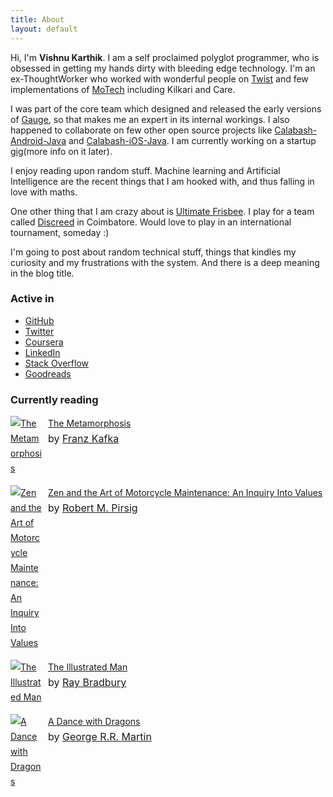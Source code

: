 ```yaml
---
title: About
layout: default
---
```


Hi, I'm **Vishnu Karthik**. I am a self proclaimed polyglot programmer, who is obsessed in getting my hands dirty with bleeding edge technology. I'm an ex-ThoughtWorker who worked with wonderful people on [Twist][1] and few implementations of [MoTech][2] including Kilkari and Care.

I was part of the core team which designed and released the early versions of [Gauge][3], so that makes me an expert in its internal workings. I also happened to collaborate on few other open source projects like [Calabash-Android-Java][4] and [Calabash-iOS-Java][5]. I am currently working on a startup [gig][6](more info on it later).

I enjoy reading upon random stuff. Machine learning and Artificial Intelligence are the recent things that I am hooked with, and thus falling in love with maths.

One other thing that I am crazy about is [Ultimate Frisbee][7]. I play for a team called [Discreed][8] in Coimbatore. Would love to play in an international tournament, someday :)

I'm going to post about random technical stuff, things that kindles my curiosity and my frustrations with the system. And there is a deep meaning in the blog title.

[1]: http://www.thoughtworks.com/products/twist-agile-testing
[2]: http://www.motechproject.org/about/implementations.html
[3]: http://http://getgauge.io/
[4]: https://github.com/vishnukarthikl/calabash-android-java
[5]: https://github.com/navaneeth/calabash-ios-java
[6]: http://vorkout.com/
[7]: https://en.wikipedia.org/wiki/Ultimate_%28sport%29
[8]: https://www.facebook.com/pages/DisCreed-Ultimate-Frisbee-Coimbatore-UFC/221724301228435

### Active in

* [GitHub](https://github.com/vishnukarthikl)
* [Twitter](https://twitter.com/morbidgod)
* [Coursera](https://www.coursera.org/user/i/17740c4a05b090f1268f4479a39d6bc7)
* [LinkedIn](in.linkedin.com/in/vishnukarthik7/en)
* [Stack Overflow](https://stackoverflow.com/users/1553655/vishnu)
* [Goodreads](https://www.goodreads.com/user/show/4107646-vishnu-karthik)

### Currently reading

<!-- Show static HTML/CSS as a placeholder in case js is not enabled - javascript include will override this if things work -->
<style type="text/css" media="screen">
#gr_custom_widget_1345940422 {
margin-top: 10px;
line-height: 24px;
}

#gr_custom_widget_1345940422 center {
display: none;
}

.gr_custom_header_1345940422 {
display: none;
border-bottom: 1px solid #CCC;
width: 100%;
margin: 5px 0 10px;
padding-bottom: 5px;
line-height: inherit;
text-align: center;
font-size: 120%
}

.gr_custom_each_container_1345940422 {
width: 100%;
clear: both;
margin-bottom: 15px;
overflow: auto;
}

.gr_custom_book_container_1345940422 {
/* customize your book covers here */
overflow: hidden;
float: left;
margin-right: 10px;
width: 50px;
}

.gr_custom_author_1345940422 {
/* customize your author names here */
font-size: 16px;
}

.gr_custom_tags_1345940422 {
/* customize your tags here */
font-size: 14px;
color: gray;
}

.gr_custom_rating_1345940422 {
/* customize your rating stars here */
display: none;
}
</style>

<div id="gr_custom_widget_1345940422">
<div class="gr_custom_container_1345940422">
<h2 class="gr_custom_header_1345940422">
    <a href="http://www.goodreads.com/review/list/5092154-hans-engel?shelf=currently-reading&amp;utm_medium=api&amp;utm_source=custom_widget"
       style="text-decoration: none;">Currently reading</a>
</h2>


<div class="gr_custom_each_container_1345940422">
    <div class="gr_custom_book_container_1345940422">
        <a href="https://www.goodreads.com/review/show/1235955709?utm_medium=api&amp;utm_source=custom_widget"
           title="The Metamorphosis"><img alt="The Metamorphosis" border="0"
                                          src="https://d.gr-assets.com/books/1359061917s/485894.jpg"/></a>
    </div>
    <div class="gr_custom_title_1345940422">
        <a href="https://www.goodreads.com/review/show/1235955709?utm_medium=api&amp;utm_source=custom_widget">The
            Metamorphosis</a>
    </div>
    <div class="gr_custom_author_1345940422">
        by <a href="https://www.goodreads.com/author/show/5223.Franz_Kafka">Franz Kafka</a>
    </div>
</div>
<div class="gr_custom_each_container_1345940422">
    <div class="gr_custom_book_container_1345940422">
        <a href="https://www.goodreads.com/review/show/1235955911?utm_medium=api&amp;utm_source=custom_widget"
           title="Zen and the Art of Motorcycle Maintenance: An Inquiry Into Values"><img
                alt="Zen and the Art of Motorcycle Maintenance: An Inquiry Into Values" border="0"
                src="https://d.gr-assets.com/books/1410136019s/629.jpg"/></a>
    </div>
    <div class="gr_custom_title_1345940422">
        <a href="https://www.goodreads.com/review/show/1235955911?utm_medium=api&amp;utm_source=custom_widget">Zen
            and the Art of Motorcycle Maintenance: An Inquiry Into Values</a>
    </div>
    <div class="gr_custom_author_1345940422">
        by <a href="https://www.goodreads.com/author/show/401.Robert_M_Pirsig">Robert M. Pirsig</a>
    </div>
</div>
<div class="gr_custom_each_container_1345940422">
    <div class="gr_custom_book_container_1345940422">
        <a href="https://www.goodreads.com/review/show/1235956406?utm_medium=api&amp;utm_source=custom_widget"
           title="The Illustrated Man"><img alt="The Illustrated Man" border="0"
                                            src="https://d.gr-assets.com/books/1374049820s/24830.jpg"/></a>
    </div>
    <div class="gr_custom_title_1345940422">
        <a href="https://www.goodreads.com/review/show/1235956406?utm_medium=api&amp;utm_source=custom_widget">The
            Illustrated Man</a>
    </div>
    <div class="gr_custom_author_1345940422">
        by <a href="https://www.goodreads.com/author/show/1630.Ray_Bradbury">Ray Bradbury</a>
    </div>
</div>
<div class="gr_custom_each_container_1345940422">
    <div class="gr_custom_book_container_1345940422">
        <a href="https://www.goodreads.com/review/show/1235957057?utm_medium=api&amp;utm_source=custom_widget"
           title="A Dance with Dragons (A Song of Ice and Fire, #5)"><img alt="A Dance with Dragons" border="0"
                                                                          src="https://d.gr-assets.com/books/1327885335s/10664113.jpg"/></a>
    </div>
    <div class="gr_custom_title_1345940422">
        <a href="https://www.goodreads.com/review/show/1235957057?utm_medium=api&amp;utm_source=custom_widget">A
            Dance with Dragons</a>
    </div>
    <div class="gr_custom_author_1345940422">
        by <a href="https://www.goodreads.com/author/show/346732.George_R_R_Martin">George R.R. Martin</a>
    </div>
</div>

<br style="clear: both"/>
</div>

</div>
<script src="https://www.goodreads.com/review/custom_widget/4107646.Currently%20Reading?cover_position=left&cover_size=small&num_books=5&order=a&shelf=currently-reading&show_author=1&show_cover=1&show_rating=0&show_review=1&show_tags=0&show_title=1&sort=date_added&widget_bg_color=FFFFFF&widget_bg_transparent=true&widget_border_width=1&widget_id=1345940422&widget_text_color=000000&widget_title_size=medium&widget_width=wide" type="text/javascript" charset="utf-8"></script>
